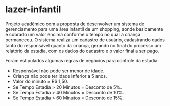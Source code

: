 # lazer-infantil

Projeto acadêmico com a proposta de desenvolver um sistema de gerenciamento para uma área infantil de um shopping, aonde basicamente é cobrado um valor encima conforme o tempo no qual a criança permaneceu. 
O sistema realiza um cadastro de usuário, cadastrando dados tanto do responsável quanto da criança, gerando no final do processo um relatório da estadia, com os dados do cadastro e o valor final a ser pago.

Foram estipulados algumas regras de negócios para controle da estadia.
- Responsável não pode ser menor de idade.
- Criança não pode ter idade inferior a 5 anos.
- Valor do minuto = R$ 1,50.
- Se Tempo Estadia > 20 Minutos = Desconto de 5%.
- Se Tempo Estadia > 40 Minutos = Desconto de 10%.
- Se Tempo Estadia > 60 Minutos = Desconto de 15%.
